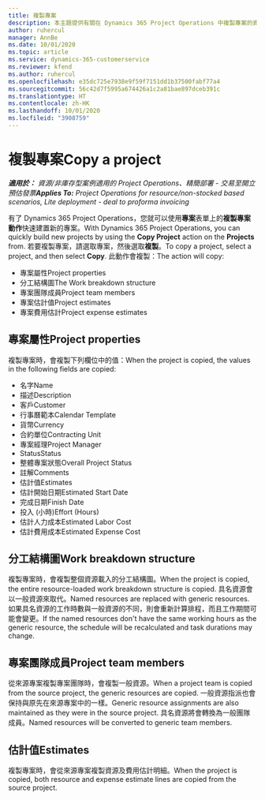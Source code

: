 ```yaml
---
title: 複製專案
description: 本主題提供有關在 Dynamics 365 Project Operations 中複製專案的資訊。
author: ruhercul
manager: AnnBe
ms.date: 10/01/2020
ms.topic: article
ms.service: dynamics-365-customerservice
ms.reviewer: kfend
ms.author: ruhercul
ms.openlocfilehash: e35dc725e7938e9f59f7151dd1b37500fabf77a4
ms.sourcegitcommit: 56c42d7f5995a674426a1c2a81bae897dceb391c
ms.translationtype: HT
ms.contentlocale: zh-HK
ms.lasthandoff: 10/01/2020
ms.locfileid: "3908759"
---
```

# <a name="copy-a-project"></a><span data-ttu-id="c165b-103">複製專案</span><span class="sxs-lookup"><span data-stu-id="c165b-103">Copy a project</span></span>

<span data-ttu-id="c165b-104">_**適用於：** 資源/非庫存型案例適用的 Project Operations、精簡部署 - 交易至開立預估發票_</span><span class="sxs-lookup"><span data-stu-id="c165b-104">_**Applies To:** Project Operations for resource/non-stocked based scenarios, Lite deployment - deal to proforma invoicing_</span></span>

<span data-ttu-id="c165b-105">有了 Dynamics 365 Project Operations，您就可以使用**專案**表單上的**複製專案動作**快速建置新的專案。</span><span class="sxs-lookup"><span data-stu-id="c165b-105">With Dynamics 365 Project Operations, you can quickly build new projects by using the **Copy Project** action on the **Projects** from.</span></span> <span data-ttu-id="c165b-106">若要複製專案，請選取專案，然後選取**複製**。</span><span class="sxs-lookup"><span data-stu-id="c165b-106">To copy a project, select a project, and then select **Copy**.</span></span> <span data-ttu-id="c165b-107">此動作會複製：</span><span class="sxs-lookup"><span data-stu-id="c165b-107">The action will copy:</span></span>

- <span data-ttu-id="c165b-108">專案屬性</span><span class="sxs-lookup"><span data-stu-id="c165b-108">Project properties</span></span>
- <span data-ttu-id="c165b-109">分工結構圖</span><span class="sxs-lookup"><span data-stu-id="c165b-109">The Work breakdown structure</span></span>
- <span data-ttu-id="c165b-110">專案團隊成員</span><span class="sxs-lookup"><span data-stu-id="c165b-110">Project team members</span></span>
- <span data-ttu-id="c165b-111">專案估計值</span><span class="sxs-lookup"><span data-stu-id="c165b-111">Project estimates</span></span>
- <span data-ttu-id="c165b-112">專案費用估計</span><span class="sxs-lookup"><span data-stu-id="c165b-112">Project expense estimates</span></span>

## <a name="project-properties"></a><span data-ttu-id="c165b-113">專案屬性</span><span class="sxs-lookup"><span data-stu-id="c165b-113">Project properties</span></span>

<span data-ttu-id="c165b-114">複製專案時，會複製下列欄位中的值：</span><span class="sxs-lookup"><span data-stu-id="c165b-114">When the project is copied, the values in the following fields are copied:</span></span>

- <span data-ttu-id="c165b-115">名字</span><span class="sxs-lookup"><span data-stu-id="c165b-115">Name</span></span>
- <span data-ttu-id="c165b-116">描述</span><span class="sxs-lookup"><span data-stu-id="c165b-116">Description</span></span>
- <span data-ttu-id="c165b-117">客戶</span><span class="sxs-lookup"><span data-stu-id="c165b-117">Customer</span></span>
- <span data-ttu-id="c165b-118">行事曆範本</span><span class="sxs-lookup"><span data-stu-id="c165b-118">Calendar Template</span></span>
- <span data-ttu-id="c165b-119">貨幣</span><span class="sxs-lookup"><span data-stu-id="c165b-119">Currency</span></span>
- <span data-ttu-id="c165b-120">合約單位</span><span class="sxs-lookup"><span data-stu-id="c165b-120">Contracting Unit</span></span>
- <span data-ttu-id="c165b-121">專案經理</span><span class="sxs-lookup"><span data-stu-id="c165b-121">Project Manager</span></span>
- <span data-ttu-id="c165b-122">Status</span><span class="sxs-lookup"><span data-stu-id="c165b-122">Status</span></span>
- <span data-ttu-id="c165b-123">整體專案狀態</span><span class="sxs-lookup"><span data-stu-id="c165b-123">Overall Project Status</span></span>
- <span data-ttu-id="c165b-124">註解</span><span class="sxs-lookup"><span data-stu-id="c165b-124">Comments</span></span>
- <span data-ttu-id="c165b-125">估計值</span><span class="sxs-lookup"><span data-stu-id="c165b-125">Estimates</span></span>
- <span data-ttu-id="c165b-126">估計開始日期</span><span class="sxs-lookup"><span data-stu-id="c165b-126">Estimated Start Date</span></span>
- <span data-ttu-id="c165b-127">完成日期</span><span class="sxs-lookup"><span data-stu-id="c165b-127">Finish Date</span></span>
- <span data-ttu-id="c165b-128">投入 (小時)</span><span class="sxs-lookup"><span data-stu-id="c165b-128">Effort (Hours)</span></span>
- <span data-ttu-id="c165b-129">估計人力成本</span><span class="sxs-lookup"><span data-stu-id="c165b-129">Estimated Labor Cost</span></span>
- <span data-ttu-id="c165b-130">估計費用成本</span><span class="sxs-lookup"><span data-stu-id="c165b-130">Estimated Expense Cost</span></span>

## <a name="work-breakdown-structure"></a><span data-ttu-id="c165b-131">分工結構圖</span><span class="sxs-lookup"><span data-stu-id="c165b-131">Work breakdown structure</span></span>

<span data-ttu-id="c165b-132">複製專案時，會複製整個資源載入的分工結構圖。</span><span class="sxs-lookup"><span data-stu-id="c165b-132">When the project is copied, the entire resource-loaded work breakdown structure is copied.</span></span> <span data-ttu-id="c165b-133">具名資源會以一般資源來取代。</span><span class="sxs-lookup"><span data-stu-id="c165b-133">Named resources are replaced with generic resources.</span></span> <span data-ttu-id="c165b-134">如果具名資源的工作時數與一般資源的不同，則會重新計算排程，而且工作期間可能會變更。</span><span class="sxs-lookup"><span data-stu-id="c165b-134">If the named resources don't have the same working hours as the generic resource, the schedule will be recalculated and task durations may change.</span></span>

## <a name="project-team-members"></a><span data-ttu-id="c165b-135">專案團隊成員</span><span class="sxs-lookup"><span data-stu-id="c165b-135">Project team members</span></span>

<span data-ttu-id="c165b-136">從來源專案複製專案團隊時，會複製一般資源。</span><span class="sxs-lookup"><span data-stu-id="c165b-136">When a project team is copied from the source project, the generic resources are copied.</span></span> <span data-ttu-id="c165b-137">一般資源指派也會保持與原先在來源專案中的一樣。</span><span class="sxs-lookup"><span data-stu-id="c165b-137">Generic resource assignments are also maintained as they were in the source project.</span></span> <span data-ttu-id="c165b-138">具名資源將會轉換為一般團隊成員。</span><span class="sxs-lookup"><span data-stu-id="c165b-138">Named resources will be converted to generic team members.</span></span>

## <a name="estimates"></a><span data-ttu-id="c165b-139">估計值</span><span class="sxs-lookup"><span data-stu-id="c165b-139">Estimates</span></span>

<span data-ttu-id="c165b-140">複製專案時，會從來源專案複製資源及費用估計明細。</span><span class="sxs-lookup"><span data-stu-id="c165b-140">When the project is copied, both resource and expense estimate lines are copied from the source project.</span></span>